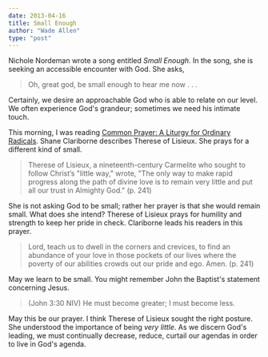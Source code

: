 ```yaml
---
date: 2013-04-16
title: Small Enough
author: "Wade Allen"
type: "post"
---
```


Nichole Nordeman wrote a song entitled *Small Enough*. In the song, she is seeking an accessible encounter with God. She asks, 

 >Oh, great god, be small enough to hear me now . . .

Certainly, we desire an approachable God who is able to relate on our level. We often experience God's grandeur; sometimes we need his intimate touch. 

This morning, I was reading [Common Prayer: A Liturgy for Ordinary Radicals](http://www.amazon.com/Common-Prayer-Ordinary-Radicals-ebook/dp/B003V4B574/ref=kinw_dp_ke?ie=UTF8&m=AG56TWVU5XWC2). Shane Clariborne describes Therese of Lisieux. She prays for a different kind of small.

>Therese of Lisieux, a nineteenth-century Carmelite who sought to follow Christ’s "little way," wrote, "The only way to make rapid progress along the path of divine love is to remain very little and put all our trust in Almighty God." (p. 241)

She is not asking God to be small; rather her prayer is that she would remain small. What does she intend? Therese of Lisieux prays for humility and strength to keep her pride in check. Clariborne leads his readers in this prayer.

>Lord, teach us to dwell in the corners and crevices, to find an abundance of your love in those pockets of our lives where the poverty of our abilities crowds out our pride and ego. Amen. (p. 241)

May we learn to be small. You might remember John the Baptist's statement concerning Jesus.

>(John 3:30 NIV) He must become greater; I must become less. 

May this be our prayer. I think Therese of Lisieux sought the right posture. She understood the importance of being *very little*. As we discern God's leading, we must continually decrease, reduce, curtail our agendas in order to live in God's agenda.
